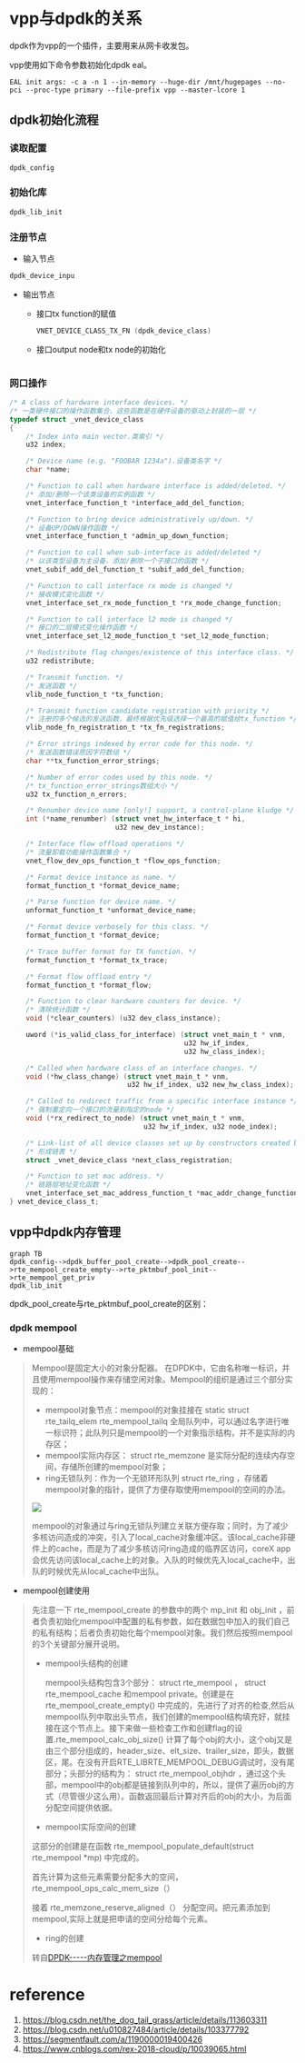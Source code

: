# vpp与dpdk的关系

dpdk作为vpp的一个插件，主要用来从网卡收发包。

vpp使用如下命令参数初始化dpdk eal。

```shell
EAL init args: -c a -n 1 --in-memory --huge-dir /mnt/hugepages --no-pci --proc-type primary --file-prefix vpp --master-lcore 1
```



## dpdk初始化流程

### 读取配置

```c
dpdk_config
```

### 初始化库

```c
dpdk_lib_init
```

### 注册节点

- 输入节点

```c
dpdk_device_inpu
```

- 输出节点

  - 接口tx function的赋值

    ```c
    VNET_DEVICE_CLASS_TX_FN (dpdk_device_class)
    ```

    

  - 接口output node和tx node的初始化

    ```c
    ```

### 网口操作

```c
/* A class of hardware interface devices. */
/* 一类硬件接口的操作函数集合，这些函数是在硬件设备的驱动上封装的一层 */
typedef struct _vnet_device_class
{
    /* Index into main vector.类索引 */
    u32 index;

    /* Device name (e.g. "FOOBAR 1234a").设备类名字 */
    char *name;

    /* Function to call when hardware interface is added/deleted. */
    /* 添加/删除一个该类设备的实例函数 */
    vnet_interface_function_t *interface_add_del_function;

    /* Function to bring device administratively up/down. */
    /* 设备UP/DOWN操作函数 */
    vnet_interface_function_t *admin_up_down_function;

    /* Function to call when sub-interface is added/deleted */
    /* 以该类型设备为主设备，添加/删除一个子接口的函数 */
    vnet_subif_add_del_function_t *subif_add_del_function;

    /* Function to call interface rx mode is changed */
    /* 接收模式变化函数 */
    vnet_interface_set_rx_mode_function_t *rx_mode_change_function;

    /* Function to call interface l2 mode is changed */
    /* 接口的二层模式变化操作函数 */
    vnet_interface_set_l2_mode_function_t *set_l2_mode_function;

    /* Redistribute flag changes/existence of this interface class. */
    u32 redistribute;

    /* Transmit function. */
    /* 发送函数 */
    vlib_node_function_t *tx_function;

    /* Transmit function candidate registration with priority */
    /* 注册的多个候选的发送函数，最终根据优先级选择一个最高的赋值给tx_function */
    vlib_node_fn_registration_t *tx_fn_registrations;

    /* Error strings indexed by error code for this node. */
    /* 发送函数错误原因字符数组 */
    char **tx_function_error_strings;

    /* Number of error codes used by this node. */
    /* tx_function_error_strings数组大小 */
    u32 tx_function_n_errors;

    /* Renumber device name [only!] support, a control-plane kludge */
    int (*name_renumber) (struct vnet_hw_interface_t * hi,
                          u32 new_dev_instance);

    /* Interface flow offload operations */
    /* 流量卸载功能操作函数集合 */                      
    vnet_flow_dev_ops_function_t *flow_ops_function;

    /* Format device instance as name. */
    format_function_t *format_device_name;

    /* Parse function for device name. */
    unformat_function_t *unformat_device_name;

    /* Format device verbosely for this class. */
    format_function_t *format_device;

    /* Trace buffer format for TX function. */
    format_function_t *format_tx_trace;

    /* Format flow offload entry */
    format_function_t *format_flow;

    /* Function to clear hardware counters for device. */
    /* 清除统计函数 */
    void (*clear_counters) (u32 dev_class_instance);

    uword (*is_valid_class_for_interface) (struct vnet_main_t * vnm,
                                           u32 hw_if_index,
                                           u32 hw_class_index);

    /* Called when hardware class of an interface changes. */
    void (*hw_class_change) (struct vnet_main_t * vnm,
                             u32 hw_if_index, u32 new_hw_class_index);

    /* Called to redirect traffic from a specific interface instance */
    /* 强制重定向一个接口的流量到指定的node */                         
    void (*rx_redirect_to_node) (struct vnet_main_t * vnm,
                                 u32 hw_if_index, u32 node_index);

    /* Link-list of all device classes set up by constructors created below */
    /* 形成链表 */
    struct _vnet_device_class *next_class_registration;

    /* Function to set mac address. */
    /* 链路层地址变化函数 */
    vnet_interface_set_mac_address_function_t *mac_addr_change_function;
} vnet_device_class_t;
```

## vpp中dpdk内存管理

```mermaid
graph TB
dpdk_config-->dpdk_buffer_pool_create-->dpdk_pool_create-->rte_mempool_create_empty-->rte_pktmbuf_pool_init-->rte_mempool_get_priv
dpdk_lib_init
```

dpdk_pool_create与rte_pktmbuf_pool_create的区别：

### dpdk mempool

- mempool基础

>Mempool是固定大小的对象分配器。 在DPDK中，它由名称唯一标识，并且使用mempool操作来存储空闲对象。Mempool的组织是通过三个部分实现的：
>
>- mempool对象节点：mempool的对象挂接在 static struct rte_tailq_elem rte_mempool_tailq 全局队列中，可以通过名字进行唯一标识符；此队列只是mempool的一个对象指示结构，并不是实际的内存区；
>- mempool实际内存区： struct rte_memzone 是实际分配的连续内存空间，存储所创建的mempool对象；
>- ring无锁队列：作为一个无锁环形队列 struct rte_ring ，存储着mempool对象的指针，提供了方便存取使用mempool的空间的办法。
>
>![](https://img2018.cnblogs.com/blog/1498062/201811/1498062-20181129111801483-1500753553.png)
>
>mempool的对象通过与ring无锁队列建立关联方便存取；同时，为了减少多核访问造成的冲突，引入了local_cache对象缓冲区。该local_cache非硬件上的cache，而是为了减少多核访问ring造成的临界区访问，coreX app会优先访问该local_cache上的对象。入队的时候优先入local_cache中，出队的时候优先从local_cache中出队。

- mempool创建使用

>
>
>先注意一下 rte_mempool_create 的参数中的两个 mp_init  和 obj_init ，前者负责初始化mempool中配置的私有参数，如在数据包中加入的我们自己的私有结构；后者负责初始化每个mempool对象。我们然后按照mempool的3个关键部分展开说明。
>
>- mempool头结构的创建
>
>   mempool头结构包含3个部分： struct rte_mempool ， struct rte_mempool_cache 和mempool private。创建是在 rte_mempool_create_empty() 中完成的，先进行了对齐的检查,然后从mempool队列中取出头节点，我们创建的mempool结构填充好，就挂接在这个节点上。接下来做一些检查工作和创建flag的设置.rte_mempool_calc_obj_size() 计算了每个obj的大小，这个obj又是由三个部分组成的，header_size、elt_size、trailer_size，即头，数据区，尾。在没有开启RTE_LIBRTE_MEMPOOL_DEBUG调试时，没有尾部分；头部分的结构为： struct rte_mempool_objhdr ，通过这个头部，mempool中的obj都是链接到队列中的，所以，提供了遍历obj的方式（尽管很少这么用）。函数返回最后计算对齐后的obj的大小，为后面分配空间提供依据。
>
>- mempool实际空间的创建
>
>  这部分的创建是在函数 rte_mempool_populate_default(struct rte_mempool *mp) 中完成的。
>
>  首先计算为这些元素需要分配多大的空间， rte_mempool_ops_calc_mem_size（） 
>
>  接着 rte_memzone_reserve_aligned（） 分配空间。把元素添加到mempool,实际上就是把申请的空间分给每个元素。
>
>- ring的创建
>
>转自[DPDK-----内存管理之mempool](https://www.cnblogs.com/rex-2018-cloud/p/10039065.html)



# reference

1. https://blog.csdn.net/the_dog_tail_grass/article/details/113603311
2. https://blog.csdn.net/u010827484/article/details/103377792
3. https://segmentfault.com/a/1190000019400426
3. https://www.cnblogs.com/rex-2018-cloud/p/10039065.html


